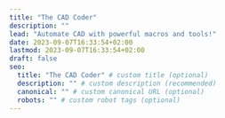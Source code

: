 ```yaml
---
title: "The CAD Coder"
description: ""
lead: "Automate CAD with powerful macros and tools!"
date: 2023-09-07T16:33:54+02:00
lastmod: 2023-09-07T16:33:54+02:00
draft: false
seo:
  title: "The CAD Coder" # custom title (optional)
  description: "" # custom description (recommended)
  canonical: "" # custom canonical URL (optional)
  robots: "" # custom robot tags (optional)
---
```

